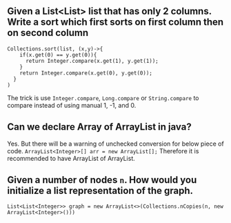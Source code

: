## Given a List<List<Integer>> list that has only 2 columns. Write a sort which first sorts on first column then on second column
```
Collections.sort(list, (x,y)->{
    if(x.get(0) == y.get(0)){
      return Integer.compare(x.get(1), y.get(1));
    }
    return Integer.compare(x.get(0), y.get(0));
  }
)
```
The trick is use `Integer.compare`, `Long.compare` or `String.compare` to compare instead of using manual 1, -1, and 0.

## Can we declare Array of ArrayList in java?
Yes. But there will be a warning of unchecked conversion for below piece of code.
`ArrayList<Integer>[] arr = new ArrayList[];`
Therefore it is recommended to have ArrayList of ArrayList.

## Given a number of nodes `n`. How would you initialize a list representation of the graph.
`List<List<Integer>> graph = new ArrayList<>(Collections.nCopies(n, new ArrayList<Integer>()))`
